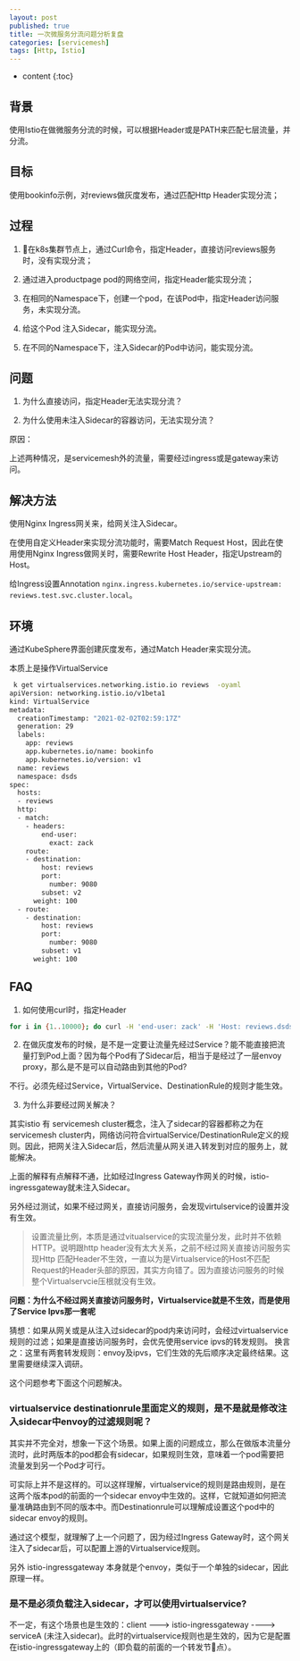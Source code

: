 ```yaml
---
layout: post
published: true
title: 一次微服务分流问题分析复盘
categories: [servicemesh]
tags: [Http, Istio]
---
```

* content
{:toc}

## 背景

使用Istio在做微服务分流的时候，可以根据Header或是PATH来匹配七层流量，并分流。

## 目标

使用bookinfo示例，对reviews做灰度发布，通过匹配Http Header实现分流；

## 过程

1. 在k8s集群节点上，通过Curl命令，指定Header，直接访问reviews服务时，没有实现分流；

2. 通过进入productpage pod的网络空间，指定Header能实现分流；

3. 在相同的Namespace下，创建一个pod，在该Pod中，指定Header访问服务，未实现分流。

4. 给这个Pod 注入Sidecar，能实现分流。

5. 在不同的Namespace下，注入Sidecar的Pod中访问，能实现分流。

## 问题

1. 为什么直接访问，指定Header无法实现分流？

2. 为什么使用未注入Sidecar的容器访问，无法实现分流？

原因：

上述两种情况，是servicemesh外的流量，需要经过ingress或是gateway来访问。

## 解决方法

使用Nginx Ingress网关来，给网关注入Sidecar。

在使用自定义Header来实现分流功能时，需要Match Request Host，因此在使用使用Nginx Ingress做网关时，需要Rewrite Host Header，指定Upstream的Host。

给Ingress设置Annotation `nginx.ingress.kubernetes.io/service-upstream: reviews.test.svc.cluster.local`。

## 环境

通过KubeSphere界面创建灰度发布，通过Match Header来实现分流。

本质上是操作VirtualService

```bash
 k get virtualservices.networking.istio.io reviews  -oyaml
apiVersion: networking.istio.io/v1beta1
kind: VirtualService
metadata:
  creationTimestamp: "2021-02-02T02:59:17Z"
  generation: 29
  labels:
    app: reviews
    app.kubernetes.io/name: bookinfo
    app.kubernetes.io/version: v1
  name: reviews
  namespace: dsds
spec:
  hosts:
  - reviews
  http:
  - match:
    - headers:
        end-user:
          exact: zack
    route:
    - destination:
        host: reviews
        port:
          number: 9080
        subset: v2
      weight: 100
  - route:
    - destination:
        host: reviews
        port:
          number: 9080
        subset: v1
      weight: 100
```

## FAQ

1. 如何使用curl时，指定Header

```bash
for i in {1..10000}; do curl -H 'end-user: zack' -H 'Host: reviews.dsds.svc.cluster.local' -I 10.233.45.153:9080;sleep 0.1;done
```

2. 在做灰度发布的时候，是不是一定要让流量先经过Service？能不能直接把流量打到Pod上面？因为每个Pod有了Sidecar后，相当于是经过了一层envoy proxy，那么是不是可以自动路由到其他的Pod?

不行。必须先经过Service，VirtualService、DestinationRule的规则才能生效。

3. 为什么非要经过网关解决？

其实istio 有 servicemesh cluster概念，注入了sidecar的容器都称之为在servicemesh cluster内，网络访问符合virtualService/DestinationRule定义的规则。因此，把网关注入Sidecar后，然后流量从网关进入转发到对应的服务上，就能解决。

上面的解释有点解释不通，比如经过Ingress Gateway作网关的时候，istio-ingressgateway就未注入Sidecar。

另外经过测试，如果不经过网关，直接访问服务，会发现virtulservice的设置并没有生效。

> 设置流量比例，本质是通过vitualservice的实现流量分发，此时并不依赖HTTP。说明跟http header没有太大关系，之前不经过网关直接访问服务实现Http 匹配Header不生效，一直以为是Virtualservice的Host不匹配Request的Header头部的原因，其实方向错了。因为直接访问服务的时候整个Virtualservcie压根就没有生效。

**问题：为什么不经过网关直接访问服务时，Virtualservice就是不生效，而是使用了Service Ipvs那一套呢**

猜想：如果从网关或是从注入过sidecar的pod内来访问时，会经过virtualservice规则的过滤；如果是直接访问服务时，会优先使用service ipvs的转发规则。 换言之：这里有两套转发规则：envoy及ipvs，它们生效的先后顺序决定最终结果。这里需要继续深入调研。

这个问题参考下面这个问题解决。

### virtualservice destinationrule里面定义的规则，是不是就是修改注入sidecar中envoy的过滤规则呢？

其实并不完全对，想象一下这个场景。如果上面的问题成立，那么在做版本流量分流时，此时两版本的pod都会有sidecar，如果规则生效，意味着一个pod需要把流量发到另一个Pod才可行。

可实际上并不是这样的。可以这样理解，virtualservice的规则是路由规则，是在这两个版本pod的前面的一个sidecar envoy中生效的。这样，它就知道如何把流量准确路由到不同的版本中。而Destinationrule可以理解成设置这个pod中的sidecar envoy的规则。

通过这个模型，就理解了上一个问题了，因为经过Ingress Gateway时，这个网关注入了sidecar后，可以配置上游的Virtualservice规则。

另外 istio-ingressgateway 本身就是个envoy，类似于一个单独的sidecar，因此原理一样。

### 是不是必须负载注入sidecar，才可以使用virtualservice?

不一定，有这个场景也是生效的：client ---> istio-ingressgateway  ----> serviceA (未注入sidecar)。此时的virtualservice规则也是生效的，因为它是配置在istio-ingressgateway上的（即负载的前面的一个转发节点）。